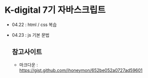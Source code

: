 # K-digital 7기 자바스크립트
+ 04.22 : html / css 복습
+ 04.23 : js 기본 문법

  ## 참고사이트
  + 마크다운 : https://gist.github.com/ihoneymon/652be052a0727ad59601
